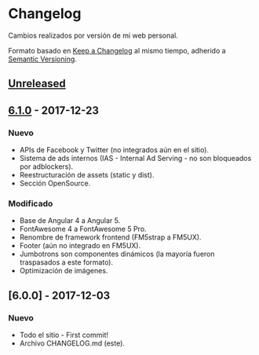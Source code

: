 # Changelog
Cambios realizados por versión de mi web personal.

Formato basado en [Keep a Changelog](http://keepachangelog.com/en/1.0.0/)
al mismo tiempo, adherido a [Semantic Versioning](http://semver.org/spec/v2.0.0.html).

## [Unreleased]

## [6.1.0] - 2017-12-23
### Nuevo
- APIs de Facebook y Twitter (no integrados aún en el sitio).
- Sistema de ads internos (IAS - Internal Ad Serving - no son bloqueados por adblockers).
- Reestructuración de assets (static y dist). 
- Sección OpenSource.

### Modificado
- Base de Angular 4 a Angular 5. 
- FontAwesome 4 a FontAwesome 5 Pro.
- Renombre de framework frontend (FM5strap a FM5UX). 
- Footer (aún no integrado en FM5UX). 
- Jumbotrons son componentes dinámicos (la mayoría fueron traspasados a este formato). 
- Optimización de imágenes.

## [6.0.0] - 2017-12-03
### Nuevo
- Todo el sitio - First commit!
- Archivo CHANGELOG.md (este).

[Unreleased]: https://github.com/olivierlacan/keep-a-changelog/compare/v6.1.0...HEAD
[6.1.0]: https://github.com/Fermoto5HD/sitiopersonal/compare/v6.0.0...v6.1.0